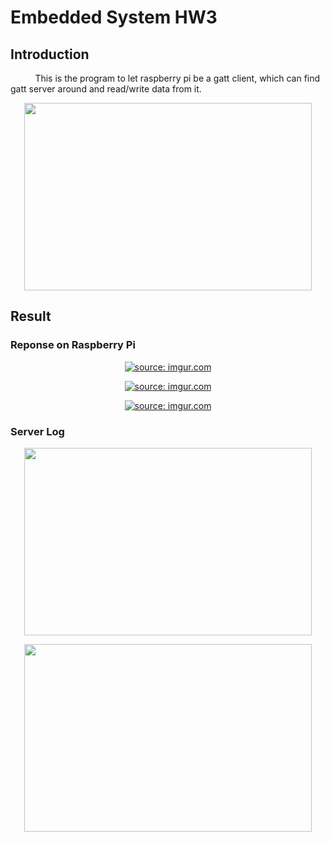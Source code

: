 # Embedded System HW3
## Introduction
&nbsp;&nbsp;&nbsp;&nbsp;&nbsp;&nbsp;&nbsp;&nbsp;&nbsp;
This is the program to let raspberry pi be a gatt client, which can find gatt server around and read/write data from it.
<p align="center">
<img width="460" height="300" src="https://i.imgur.com/YmHeMx7.png">
</p>


## Result
### Reponse on Raspberry Pi
<p align="center">
<a href="https://imgur.com/qAVzDga"><img src="https://i.imgur.com/qAVzDga.png" title="source: imgur.com" /></a>
</p>
<p align="center">
<a href="https://imgur.com/WUrqlCS"><img src="https://i.imgur.com/WUrqlCS.png" title="source: imgur.com" /></a>
</p>
<p align="center">
<a href="https://imgur.com/kLihSsK"><img src="https://i.imgur.com/kLihSsK.png" title="source: imgur.com" /></a>
</p>

### Server Log
<p align="center">
<img width="460" height="300" src="https://i.imgur.com/tvgeMUq.jpg">
</p>
<p align="center">
<img width="460" height="300" src="https://i.imgur.com/tvgeMUq.jpg">
</p>
